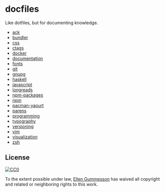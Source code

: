 # docfiles

Like dotfiles, but for documenting knowledge.

- [ack](ack.md)
- [bundler](bundler.md)
- [css](css.md)
- [ctags](ctags.md)
- [docker](docker.md)
- [documentation](documentation.md)
- [fonts](fonts.md)
- [git](git.md)
- [gnupg](gnupg.md)
- [haskell](haskell.md)
- [javascript](javascript.md)
- [longreads](longreads.md)
- [npm-packages](npm-packages.md)
- [npm](npm.md)
- [pacman-yaourt](pacman-yaourt.md)
- [parens](parens.md)
- [programming](programming.md)
- [typography](typography.md)
- [versioning](versioning.md)
- [vim](vim.md)
- [visualization](visualization.md)
- [zsh](zsh.md)

## License

[![CC0](http://i.creativecommons.org/p/zero/1.0/88x31.png)](http://creativecommons.org/publicdomain/zero/1.0/)

To the extent possible under law, [Ellen
Gummesson](http://www.ellengummesson.com) has waived all copyright and related
or neighboring rights to this work.
